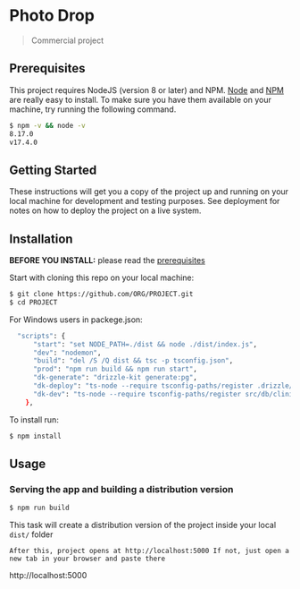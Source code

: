 <!-- `PhotoDrop`

<h1>Requirements for task:</h1>

So, we are looking for photoDrop app from you.

The main idea of this project is the interaction of photographers and clients who want to get their photos.

The application will consist of two applications. The first is part of the photographers. Photographers take pictures of people and then upload the photos to our service. AI matches photos of users by their faces will simulate this by assigning users to photos with their hands do (it yourself without AI just with the list of users). The second is the client side, where clients register and receive albums with their photos and can pay to get them without a watermark.

These will be two different applications.

# Photographers part

- Registration. For registration - login and password, two optional fields - fullname and email. Do it at retool.com. Make a registration form and a table for already registered users.Retool is a mandatory requirement for registration of photographers. users (photographers) do not register themselves, they are registered only in the retool by admins
- Login page

Give access-token(1 day lifetime)

Login must be unique, no matter what you enter in this field.login must contain only letters and "\_"

<img src="https://i.ibb.co/Q8K0zCX/login.jpg"  border="0">

- Album Page

<img src="https://i.ibb.co/3B2rTxF/login.jpg" border="0">

Ability to upload multiple photos at once.

Add client to photos, with the ability to add multiple clients

Upload photos to s3 bucket aws

Should be no photos at album page

# Client Application

[Photo Drop](<https://www.figma.com/file/BEheqNi5XyVogJ3hBreV2f/Lambda---PhotoPass-Designs---WORKING-COPY-(Copy)-(Copy)?type=design&node-id=711-104&t=M8WUf9H7TCwq5qt3-0>) - design

- Registration / Login Registration and login occur on the same page, send to telegram (This is an imitation of an SMS message to a user in production, you don’t need to receive a chat ID with a user, just create a private chat with a bot). Validity period of otp for 3 minutes, the ability to make only 1 resend otp.
- Selfies: the ability to take a photo or add from the gallery, do not delete old from data base. The ability to crop photos and zoom. Save selfies in s3 bucket. Show selfies only if the user does not have a selfie on the account, that is, only after registration.
- Dashboard page, no photos yet, show art print and an inscription about uploading a photo soon.
- Settings, the ability to add a name only.
- After the user's photos appear on the dashboard page, his albums and photos should be displayed.
- All thumbnails must be watermarked like the full photo if the photo is locked. -->

# Photo Drop

> Commercial project

## Prerequisites

This project requires NodeJS (version 8 or later) and NPM.
[Node](http://nodejs.org/) and [NPM](https://npmjs.org/) are really easy to install.
To make sure you have them available on your machine,
try running the following command.

```sh
$ npm -v && node -v
8.17.0
v17.4.0
```

## Getting Started

These instructions will get you a copy of the project up and running on your local machine for development and testing purposes. See deployment for notes on how to deploy the project on a live system.

## Installation

**BEFORE YOU INSTALL:** please read the [prerequisites](https://www.notion.so/27-Photo-Drop-F-B-f94b4897a6f1442193344dc6118e6841)

Start with cloning this repo on your local machine:

```sh
$ git clone https://github.com/ORG/PROJECT.git
$ cd PROJECT
```

For Windows users in packege.json:

```sh
  "scripts": {
      "start": "set NODE_PATH=./dist && node ./dist/index.js",
      "dev": "nodemon",
      "build": "del /S /Q dist && tsc -p tsconfig.json",
      "prod": "npm run build && npm run start",
      "dk-generate": "drizzle-kit generate:pg",
      "dk-deploy": "ts-node --require tsconfig-paths/register .drizzle/migrator.ts",
      "dk-dev": "ts-node --require tsconfig-paths/register src/db/clinicQueryPush.ts"
    },
```

To install run:

```sh
$ npm install
```

## Usage

### Serving the app and building a distribution version

```sh
$ npm run build
```

This task will create a distribution version of the project
inside your local `dist/` folder

    After this, project opens at http://localhost:5000 If not, just open a new tab in your browser and paste there

http://localhost:5000
